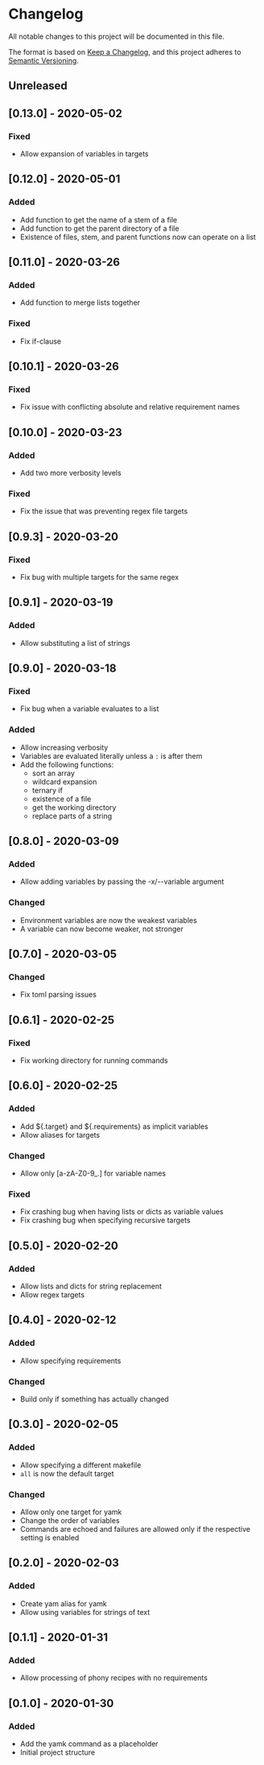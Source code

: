 # Changelog
All notable changes to this project will be documented in this file.

The format is based on [Keep a Changelog](https://keepachangelog.com/en/1.0.0/),
and this project adheres to [Semantic Versioning](https://semver.org/spec/v2.0.0.html).

## Unreleased

## [0.13.0] - 2020-05-02
### Fixed
- Allow expansion of variables in targets

## [0.12.0] - 2020-05-01
### Added
- Add function to get the name of a stem of a file
- Add function to get the parent directory of a file
- Existence of files, stem, and parent functions now can operate on a list

## [0.11.0] - 2020-03-26
### Added
- Add function to merge lists together

### Fixed
- Fix if-clause

## [0.10.1] - 2020-03-26
### Fixed
- Fix issue with conflicting absolute and relative requirement names

## [0.10.0] - 2020-03-23
### Added
- Add two more verbosity levels

### Fixed
- Fix the issue that was preventing regex file targets

## [0.9.3] - 2020-03-20
### Fixed
- Fix bug with multiple targets for the same regex

## [0.9.1] - 2020-03-19
### Added
- Allow substituting a list of strings

## [0.9.0] - 2020-03-18
### Fixed
- Fix bug when a variable evaluates to a list

### Added
- Allow increasing verbosity
- Variables are evaluated literally unless a `:` is after them
- Add the following functions:
  - sort an array
  - wildcard expansion
  - ternary if
  - existence of a file
  - get the working directory
  - replace parts of a string


## [0.8.0] - 2020-03-09
### Added
- Allow adding variables by passing the -x/--variable argument

### Changed
- Environment variables are now the weakest variables
- A variable can now become weaker, not stronger

## [0.7.0] - 2020-03-05
### Changed
- Fix toml parsing issues

## [0.6.1] - 2020-02-25
### Fixed
- Fix working directory for running commands

## [0.6.0] - 2020-02-25
### Added
- Add ${.target} and ${.requirements} as implicit variables
- Allow aliases for targets

### Changed
- Allow only [a-zA-Z0-9\_.] for variable names

### Fixed
- Fix crashing bug when having lists or dicts as variable values
- Fix crashing bug when specifying recursive targets

## [0.5.0] - 2020-02-20
### Added
- Allow lists and dicts for string replacement
- Allow regex targets

## [0.4.0] - 2020-02-12
### Added
- Allow specifying requirements

### Changed
- Build only if something has actually changed

## [0.3.0] - 2020-02-05
### Added
- Allow specifying a different makefile
- `all` is now the default target

### Changed
- Allow only one target for yamk
- Change the order of variables
- Commands are echoed and failures are allowed only if the respective setting is enabled

## [0.2.0] - 2020-02-03
### Added
- Create yam alias for yamk
- Allow using variables for strings of text

## [0.1.1] - 2020-01-31
### Added
- Allow processing of phony recipes with no requirements

## [0.1.0] - 2020-01-30
### Added
- Add the yamk command as a placeholder
- Initial project structure

